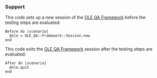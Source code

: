 ### Support

This code sets up a new session of the [OLE QA Framework](http://github.com/jkwaldrip/ole-qa-framework/)
before the testing steps are evaluated:

    Before do |scenario|
      @ole = OLE_QA::Framework::Session.new
    end

This code exits the [OLE QA Framework](http://github.com/jkwaldrip/ole-qa-framework/) session after
the testing steps are evaluated:

    After do |scenario|
      @ole.quit
    end